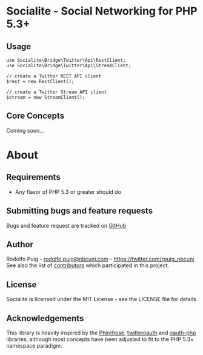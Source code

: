 Socialite - Social Networking for PHP 5.3+
==========================================

Usage
-----

    use Socialite\Bridge\Twitter\Api\RestClient;
    use Socialite\Bridge\Twitter\Api\StreamClient;

    // create a Twitter REST API client
    $rest = new RestClient();

    // create a Twitter Stream API client
    $stream = new StreamClient();

Core Concepts
-------------

Coming soon...

About
=====

Requirements
------------

- Any flavor of PHP 5.3 or greater should do

Submitting bugs and feature requests
------------------------------------

Bugs and feature request are tracked on [GitHub](https://github.com/telemundo/socialite/issues)

Author
------

Rodolfo Puig - <rodolfo.puig@nbcuni.com> - <https://twitter.com/rpuig_nbcuni><br />
See also the list of [contributors](https://github.com/telemundo/socialite/contributors) which participated in this project.

License
-------

Socialite is licensed under the MIT License - see the LICENSE file for details

Acknowledgements
----------------

This library is heavily inspired by the [Phirehose](https://github.com/fennb/phirehose), [twitteroauth](https://github.com/abraham/twitteroauth) and [oauth-php](http://code.google.com/p/oauth-php) libraries, although most concepts have been adjusted to fit to the PHP 5.3+ namespace paradigm.
